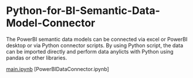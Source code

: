 # Python-for-BI-Semantic-Data-Model-Connector

The PowerBI semantic data models can be connected via excel or PowerBI desktop or via Python connector scripts. 
By using Python script, the data can be imported directly and perform data anylicts with Python using pandas or other libraries.

[main.ipynb](https://github.com/sebsebsebsebtimes4/Python-for-BI-Semantic-Data-Model-Connector/blob/main/main.ipynb)
[PowerBIDataConnector.ipynb]



